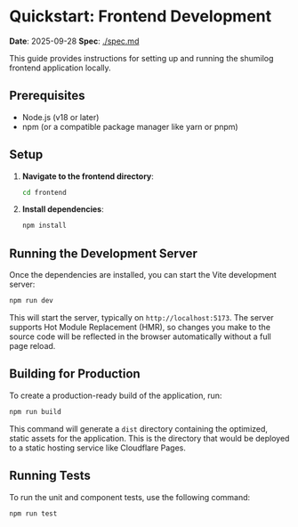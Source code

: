 # Quickstart: Frontend Development

**Date**: 2025-09-28
**Spec**: [./spec.md](./spec.md)

This guide provides instructions for setting up and running the shumilog frontend application locally.

## Prerequisites
- Node.js (v18 or later)
- npm (or a compatible package manager like yarn or pnpm)

## Setup
1.  **Navigate to the frontend directory**:
    ```bash
    cd frontend
    ```

2.  **Install dependencies**:
    ```bash
    npm install
    ```

## Running the Development Server
Once the dependencies are installed, you can start the Vite development server:

```bash
npm run dev
```

This will start the server, typically on `http://localhost:5173`. The server supports Hot Module Replacement (HMR), so changes you make to the source code will be reflected in the browser automatically without a full page reload.

## Building for Production
To create a production-ready build of the application, run:

```bash
npm run build
```

This command will generate a `dist` directory containing the optimized, static assets for the application. This is the directory that would be deployed to a static hosting service like Cloudflare Pages.

## Running Tests
To run the unit and component tests, use the following command:

```bash
npm run test
```
